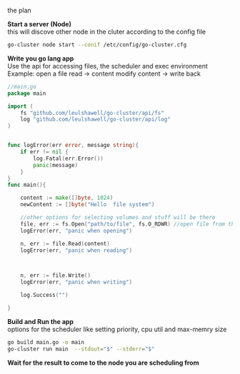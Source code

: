 the plan 


<b>Start a server (Node)</b></br>
this will discove other node in the cluter according to the config file

```sh 
go-cluster node start --conif /etc/config/go-cluster.cfg 
```

<b>Write you go lang app</b></br>
Use the api for accessing files, the scheduler and exec environment</br>
Example: open a file read -> content modify content -> write back


```go
//main.go
package main

import (
    fs "github.com/leulshawell/go-cluster/api/fs"
    log "github.com/leulshawell/go-cluster/api/log"
)


func logError(err error, message string){
    if err != nil {
        log.Fatal(err.Error())
        panic(message)
    }
}
func main(){

    content := make([]byte, 1024)
    newContent := []byte("Hello  file system") 

    //other options for selecting volumes and stuff will be there
    file, err := fs.Open("path/to/file", fs.O_RDWR) //open file from the dist. file system
    logError(err, "panic when opening")

    n, err := file.Read(content)
    logError(err, "panic when reading")



    n, err := file.Write()
    logError(err, "panic when writing")

    log.Success("")

}

 ```

 <b>Build and Run the app</b></br>
 options for the scheduler like setting priority, cpu util and max-memry size 

```sh
go build main.go -o main
go-cluster run main  --stdout="$" --stderr="$"  
```

<b>Wait for the result to come to the node you are scheduling from</b>
